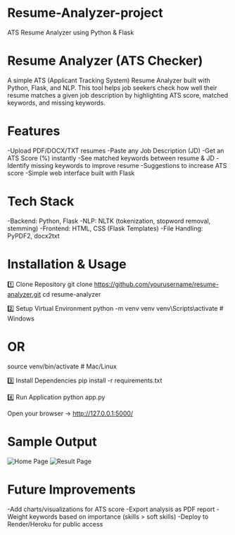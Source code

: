 # Resume-Analyzer-project
ATS Resume Analyzer using Python & Flask
# Resume Analyzer (ATS Checker)

A simple ATS (Applicant Tracking System) Resume Analyzer built with Python, Flask, and NLP.
This tool helps job seekers check how well their resume matches a given job description by highlighting ATS score, matched keywords, and missing keywords.
# Features

-Upload PDF/DOCX/TXT resumes
-Paste any Job Description (JD)
-Get an ATS Score (%) instantly
-See matched keywords between resume & JD
-Identify missing keywords to improve resume
-Suggestions to increase ATS score
-Simple web interface built with Flask
# Tech Stack

-Backend: Python, Flask
-NLP: NLTK (tokenization, stopword removal, stemming)
-Frontend: HTML, CSS (Flask Templates)
-File Handling: PyPDF2, docx2txt
# Installation & Usage
1️⃣ Clone Repository
git clone https://github.com/yourusername/resume-analyzer.git
cd resume-analyzer

2️⃣ Setup Virtual Environment
python -m venv venv
venv\Scripts\activate   # Windows
# OR
source venv/bin/activate   # Mac/Linux

3️⃣ Install Dependencies
pip install -r requirements.txt

4️⃣ Run Application
python app.py

Open your browser → http://127.0.0.1:5000/
# Sample Output
![Home Page](screenshots/home.png)
![Result Page](screenshots/result.png)
# Future Improvements

-Add charts/visualizations for ATS score
-Export analysis as PDF report
-Weight keywords based on importance (skills > soft skills)
-Deploy to Render/Heroku for public access
